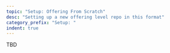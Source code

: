 ```yaml
---
topic: "Setup: Offering From Scratch"
desc: "Setting up a new offering level repo in this format"
category_prefix: "Setup: "
indent: true
---
```


TBD
